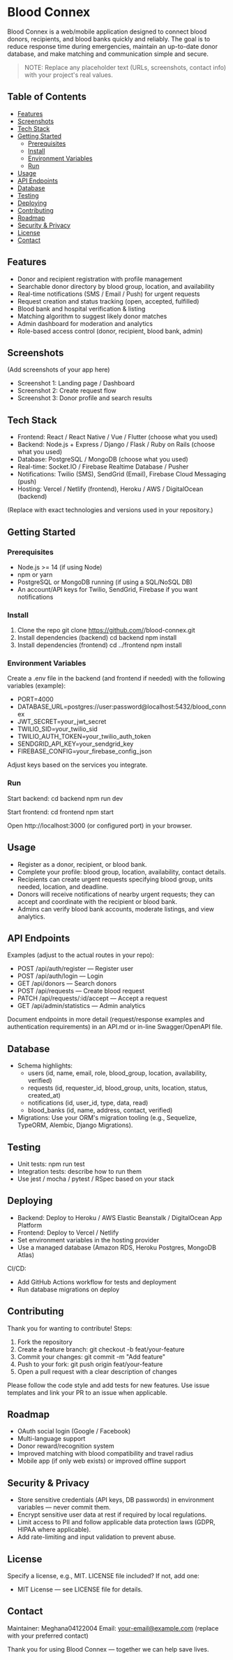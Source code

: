 # Blood Connex

Blood Connex is a web/mobile application designed to connect blood donors, recipients, and blood banks quickly and reliably. The goal is to reduce response time during emergencies, maintain an up-to-date donor database, and make matching and communication simple and secure.

> NOTE: Replace any placeholder text (URLs, screenshots, contact info) with your project's real values.

## Table of Contents
- [Features](#features)
- [Screenshots](#screenshots)
- [Tech Stack](#tech-stack)
- [Getting Started](#getting-started)
  - [Prerequisites](#prerequisites)
  - [Install](#install)
  - [Environment Variables](#environment-variables)
  - [Run](#run)
- [Usage](#usage)
- [API Endpoints](#api-endpoints)
- [Database](#database)
- [Testing](#testing)
- [Deploying](#deploying)
- [Contributing](#contributing)
- [Roadmap](#roadmap)
- [Security & Privacy](#security--privacy)
- [License](#license)
- [Contact](#contact)

## Features
- Donor and recipient registration with profile management
- Searchable donor directory by blood group, location, and availability
- Real-time notifications (SMS / Email / Push) for urgent requests
- Request creation and status tracking (open, accepted, fulfilled)
- Blood bank and hospital verification & listing
- Matching algorithm to suggest likely donor matches
- Admin dashboard for moderation and analytics
- Role-based access control (donor, recipient, blood bank, admin)

## Screenshots
(Add screenshots of your app here)
- Screenshot 1: Landing page / Dashboard
- Screenshot 2: Create request flow
- Screenshot 3: Donor profile and search results

## Tech Stack
- Frontend: React / React Native / Vue / Flutter (choose what you used)
- Backend: Node.js + Express / Django / Flask / Ruby on Rails (choose what you used)
- Database: PostgreSQL / MongoDB (choose what you used)
- Real-time: Socket.IO / Firebase Realtime Database / Pusher
- Notifications: Twilio (SMS), SendGrid (Email), Firebase Cloud Messaging (push)
- Hosting: Vercel / Netlify (frontend), Heroku / AWS / DigitalOcean (backend)

(Replace with exact technologies and versions used in your repository.)

## Getting Started

### Prerequisites
- Node.js >= 14 (if using Node)
- npm or yarn
- PostgreSQL or MongoDB running (if using a SQL/NoSQL DB)
- An account/API keys for Twilio, SendGrid, Firebase if you want notifications

### Install
1. Clone the repo
   git clone https://github.com/<your-username>/blood-connex.git
2. Install dependencies (backend)
   cd backend
   npm install
3. Install dependencies (frontend)
   cd ../frontend
   npm install

### Environment Variables
Create a .env file in the backend (and frontend if needed) with the following variables (example):
- PORT=4000
- DATABASE_URL=postgres://user:password@localhost:5432/blood_connex
- JWT_SECRET=your_jwt_secret
- TWILIO_SID=your_twilio_sid
- TWILIO_AUTH_TOKEN=your_twilio_auth_token
- SENDGRID_API_KEY=your_sendgrid_key
- FIREBASE_CONFIG=your_firebase_config_json

Adjust keys based on the services you integrate.

### Run
Start backend:
  cd backend
  npm run dev

Start frontend:
  cd frontend
  npm start

Open http://localhost:3000 (or configured port) in your browser.

## Usage
- Register as a donor, recipient, or blood bank.
- Complete your profile: blood group, location, availability, contact details.
- Recipients can create urgent requests specifying blood group, units needed, location, and deadline.
- Donors will receive notifications of nearby urgent requests; they can accept and coordinate with the recipient or blood bank.
- Admins can verify blood bank accounts, moderate listings, and view analytics.

## API Endpoints
Examples (adjust to the actual routes in your repo):
- POST /api/auth/register — Register user
- POST /api/auth/login — Login
- GET /api/donors — Search donors
- POST /api/requests — Create blood request
- PATCH /api/requests/:id/accept — Accept a request
- GET /api/admin/statistics — Admin analytics

Document endpoints in more detail (request/response examples and authentication requirements) in an API.md or in-line Swagger/OpenAPI file.

## Database
- Schema highlights:
  - users (id, name, email, role, blood_group, location, availability, verified)
  - requests (id, requester_id, blood_group, units, location, status, created_at)
  - notifications (id, user_id, type, data, read)
  - blood_banks (id, name, address, contact, verified)
- Migrations: Use your ORM's migration tooling (e.g., Sequelize, TypeORM, Alembic, Django Migrations).

## Testing
- Unit tests: npm run test
- Integration tests: describe how to run them
- Use jest / mocha / pytest / RSpec based on your stack

## Deploying
- Backend: Deploy to Heroku / AWS Elastic Beanstalk / DigitalOcean App Platform
- Frontend: Deploy to Vercel / Netlify
- Set environment variables in the hosting provider
- Use a managed database (Amazon RDS, Heroku Postgres, MongoDB Atlas)

CI/CD:
- Add GitHub Actions workflow for tests and deployment
- Run database migrations on deploy

## Contributing
Thank you for wanting to contribute! Steps:
1. Fork the repository
2. Create a feature branch: git checkout -b feat/your-feature
3. Commit your changes: git commit -m "Add feature"
4. Push to your fork: git push origin feat/your-feature
5. Open a pull request with a clear description of changes

Please follow the code style and add tests for new features. Use issue templates and link your PR to an issue when applicable.

## Roadmap
- OAuth social login (Google / Facebook)
- Multi-language support
- Donor reward/recognition system
- Improved matching with blood compatibility and travel radius
- Mobile app (if only web exists) or improved offline support

## Security & Privacy
- Store sensitive credentials (API keys, DB passwords) in environment variables — never commit them.
- Encrypt sensitive user data at rest if required by local regulations.
- Limit access to PII and follow applicable data protection laws (GDPR, HIPAA where applicable).
- Add rate-limiting and input validation to prevent abuse.

## License
Specify a license, e.g., MIT.
LICENSE file included? If not, add one:
  - MIT License — see LICENSE file for details.

## Contact
Maintainer: Meghana04122004
Email: your-email@example.com (replace with your preferred contact)

Thank you for using Blood Connex — together we can help save lives.
